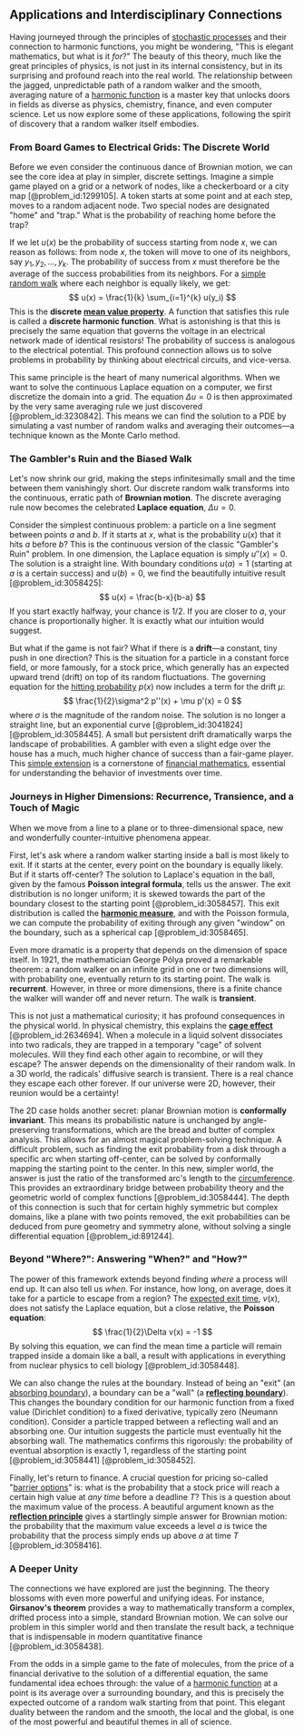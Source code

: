 ## Applications and Interdisciplinary Connections

Having journeyed through the principles of [stochastic processes](@article_id:141072) and their connection to harmonic functions, you might be wondering, "This is elegant mathematics, but what is it *for*?" The beauty of this theory, much like the great principles of physics, is not just in its internal consistency, but in its surprising and profound reach into the real world. The relationship between the jagged, unpredictable path of a random walker and the smooth, averaging nature of a [harmonic function](@article_id:142903) is a master key that unlocks doors in fields as diverse as physics, chemistry, finance, and even computer science. Let us now explore some of these applications, following the spirit of discovery that a random walker itself embodies.

### From Board Games to Electrical Grids: The Discrete World

Before we even consider the continuous dance of Brownian motion, we can see the core idea at play in simpler, discrete settings. Imagine a simple game played on a grid or a network of nodes, like a checkerboard or a city map [@problem_id:1299105]. A token starts at some point and at each step, moves to a random adjacent node. Two special nodes are designated "home" and "trap." What is the probability of reaching home before the trap?

If we let $u(x)$ be the probability of success starting from node $x$, we can reason as follows: from node $x$, the token will move to one of its neighbors, say $y_1, y_2, \dots, y_k$. The probability of success from $x$ must therefore be the average of the success probabilities from its neighbors. For a [simple random walk](@article_id:270169) where each neighbor is equally likely, we get:
$$
u(x) = \frac{1}{k} \sum_{i=1}^{k} u(y_i)
$$
This is the **discrete [mean value property](@article_id:141096)**. A function that satisfies this rule is called a **discrete harmonic function**. What is astonishing is that this is precisely the same equation that governs the voltage in an electrical network made of identical resistors! The probability of success is analogous to the electrical potential. This profound connection allows us to solve problems in probability by thinking about electrical circuits, and vice-versa.

This same principle is the heart of many numerical algorithms. When we want to solve the continuous Laplace equation on a computer, we first discretize the domain into a grid. The equation $\Delta u = 0$ is then approximated by the very same averaging rule we just discovered [@problem_id:3230842]. This means we can find the solution to a PDE by simulating a vast number of random walks and averaging their outcomes—a technique known as the Monte Carlo method.

### The Gambler's Ruin and the Biased Walk

Let's now shrink our grid, making the steps infinitesimally small and the time between them vanishingly short. Our discrete random walk transforms into the continuous, erratic path of **Brownian motion**. The discrete averaging rule now becomes the celebrated **Laplace equation**, $\Delta u = 0$.

Consider the simplest continuous problem: a particle on a line segment between points $a$ and $b$. If it starts at $x$, what is the probability $u(x)$ that it hits $a$ before $b$? This is the continuous version of the classic "Gambler's Ruin" problem. In one dimension, the Laplace equation is simply $u''(x) = 0$. The solution is a straight line. With boundary conditions $u(a)=1$ (starting at $a$ is a certain success) and $u(b)=0$, we find the beautifully intuitive result [@problem_id:3058425]:
$$
u(x) = \frac{b-x}{b-a}
$$
If you start exactly halfway, your chance is $1/2$. If you are closer to $a$, your chance is proportionally higher. It is exactly what our intuition would suggest.

But what if the game is not fair? What if there is a **drift**—a constant, tiny push in one direction? This is the situation for a particle in a constant force field, or more famously, for a stock price, which generally has an expected upward trend (drift) on top of its random fluctuations. The governing equation for the [hitting probability](@article_id:266371) $p(x)$ now includes a term for the drift $\mu$:
$$
\frac{1}{2}\sigma^2 p''(x) + \mu p'(x) = 0
$$
where $\sigma$ is the magnitude of the random noise. The solution is no longer a straight line, but an exponential curve [@problem_id:3041824] [@problem_id:3058445]. A small but persistent drift dramatically warps the landscape of probabilities. A gambler with even a slight edge over the house has a much, much higher chance of success than a fair-game player. This [simple extension](@article_id:152454) is a cornerstone of [financial mathematics](@article_id:142792), essential for understanding the behavior of investments over time.

### Journeys in Higher Dimensions: Recurrence, Transience, and a Touch of Magic

When we move from a line to a plane or to three-dimensional space, new and wonderfully counter-intuitive phenomena appear.

First, let's ask where a random walker starting inside a ball is most likely to exit. If it starts at the center, every point on the boundary is equally likely. But if it starts off-center? The solution to Laplace's equation in the ball, given by the famous **Poisson integral formula**, tells us the answer. The exit distribution is no longer uniform; it is skewed towards the part of the boundary closest to the starting point [@problem_id:3058457]. This exit distribution is called the **[harmonic measure](@article_id:202258)**, and with the Poisson formula, we can compute the probability of exiting through any given "window" on the boundary, such as a spherical cap [@problem_id:3058465].

Even more dramatic is a property that depends on the dimension of space itself. In 1921, the mathematician George Pólya proved a remarkable theorem: a random walker on an infinite grid in one or two dimensions will, with probability one, eventually return to its starting point. The walk is **recurrent**. However, in three or more dimensions, there is a finite chance the walker will wander off and never return. The walk is **transient**.

This is not just a mathematical curiosity; it has profound consequences in the physical world. In physical chemistry, this explains the **[cage effect](@article_id:174116)** [@problem_id:2634694]. When a molecule in a liquid solvent dissociates into two radicals, they are trapped in a temporary "cage" of solvent molecules. Will they find each other again to recombine, or will they escape? The answer depends on the dimensionality of their random walk. In a 3D world, the radicals' diffusive search is transient. There is a real chance they escape each other forever. If our universe were 2D, however, their reunion would be a certainty!

The 2D case holds another secret: planar Brownian motion is **conformally invariant**. This means its probabilistic nature is unchanged by angle-preserving transformations, which are the bread and butter of complex analysis. This allows for an almost magical problem-solving technique. A difficult problem, such as finding the exit probability from a disk through a specific arc when starting off-center, can be solved by conformally mapping the starting point to the center. In this new, simpler world, the answer is just the ratio of the transformed arc's length to the [circumference](@article_id:263108). This provides an extraordinary bridge between probability theory and the geometric world of complex functions [@problem_id:3058444]. The depth of this connection is such that for certain highly symmetric but complex domains, like a plane with two points removed, the exit probabilities can be deduced from pure geometry and symmetry alone, without solving a single differential equation [@problem_id:891244].

### Beyond "Where?": Answering "When?" and "How?"

The power of this framework extends beyond finding *where* a process will end up. It can also tell us *when*. For instance, how long, on average, does it take for a particle to escape from a region? The [expected exit time](@article_id:637349), $v(x)$, does not satisfy the Laplace equation, but a close relative, the **Poisson equation**:
$$
\frac{1}{2}\Delta v(x) = -1
$$
By solving this equation, we can find the mean time a particle will remain trapped inside a domain like a ball, a result with applications in everything from nuclear physics to cell biology [@problem_id:3058448].

We can also change the rules at the boundary. Instead of being an "exit" (an [absorbing boundary](@article_id:200995)), a boundary can be a "wall" (a **[reflecting boundary](@article_id:634040)**). This changes the boundary condition for our harmonic function from a fixed value (Dirichlet condition) to a fixed derivative, typically zero (Neumann condition). Consider a particle trapped between a reflecting wall and an absorbing one. Our intuition suggests the particle must eventually hit the absorbing wall. The mathematics confirms this rigorously: the probability of eventual absorption is exactly 1, regardless of the starting point [@problem_id:3058441] [@problem_id:3058452].

Finally, let's return to finance. A crucial question for pricing so-called "[barrier options](@article_id:264465)" is: what is the probability that a stock price will reach a certain high value at *any time* before a deadline $T$? This is a question about the maximum value of the process. A beautiful argument known as the **[reflection principle](@article_id:148010)** gives a startlingly simple answer for Brownian motion: the probability that the maximum value exceeds a level $a$ is twice the probability that the process simply ends up above $a$ at time $T$ [@problem_id:3058416].

### A Deeper Unity

The connections we have explored are just the beginning. The theory blossoms with even more powerful and unifying ideas. For instance, **Girsanov's theorem** provides a way to mathematically transform a complex, drifted process into a simple, standard Brownian motion. We can solve our problem in this simpler world and then translate the result back, a technique that is indispensable in modern quantitative finance [@problem_id:3058438].

From the odds in a simple game to the fate of molecules, from the price of a financial derivative to the solution of a differential equation, the same fundamental idea echoes through: the value of a [harmonic function](@article_id:142903) at a point is its average over a surrounding boundary, and this is precisely the expected outcome of a random walk starting from that point. This elegant duality between the random and the smooth, the local and the global, is one of the most powerful and beautiful themes in all of science.